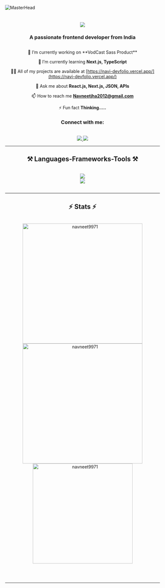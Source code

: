 ![MasterHead](https://miro.medium.com/v2/resize:fit:1358/1*aniyNTcHORbvDiLGUzJSsQ.gif)
<h1 align="center">
    <img src="https://readme-typing-svg.herokuapp.com/?font=Righteous&size=35&center=true&vCenter=true&width=500&height=70&duration=4000&lines=Hi+There!+👋;+I'm+Navneet+Kumar!;" />
</h1>
<h3 align="center">A passionate frontend developer from India</h3>

<p align="left"> <a href="https://twitter.com/" target="blank"><img src="https://img.shields.io/twitter/follow/?logo=twitter&style=for-the-badge" alt="" /></a> </p>
<div align="center">
🔭 I’m currently working on **VodCast Sass Product**

🌱 I’m currently learning **Next.js, TypeScript**

👨‍💻 All of my projects are available at [https://navi-devfolio.vercel.app/](https://navi-devfolio.vercel.app/)

💬 Ask me about **React.js, Next.js, JSON, APIs**

📫 How to reach me **Navneetjha2012@gmail.com**

⚡ Fun fact **Thinking.....**
</div>

<h3 align="center">Connect with me:</h3>
<br/>
<div align="center">
<a href="mailto:navneetjha2012@gmail.com">
    <img src="https://img.shields.io/badge/Gmail-333333?style=for-the-badge&logo=gmail&logoColor=red" />
  </a>
  
<a href="https://linkedin.com/in/navneet-kumar-42b75b204" target="blank">
 <img src="https://img.shields.io/badge/LinkedIn-0077B5?style=for-the-badge&logo=linkedin&logoColor=white" target="_blank" /></a>
</div>
 <hr/>
 
<h2 align="center">⚒️ Languages-Frameworks-Tools ⚒️</h2>
<br/>
<div align="center">
    <img src="https://skillicons.dev/icons?i=react,bootstrap,mui,html,css,vscode,figma,tailwind,git" /><br>
    <img src="https://skillicons.dev/icons?i=javascript,typescript,aws,nextjs,webpack,postman,babeljs" /><br>
</div>

<br/>
<hr/>



<h2 align="center">⚡ Stats ⚡</h2>
<br>
<div align=center>
<img width=390 src="https://github-readme-stats.vercel.app/api/top-langs?username=navneet9971&show_icons=true&locale=en&layout=compact" alt="navneet9971" />

<img width=390 src="https://github-readme-stats.vercel.app/api?username=navneet9971&show_icons=true&locale=en" alt="navneet9971" />
<br/>
<img width=325 align="center" src="https://github-readme-streak-stats.herokuapp.com/?user=navneet9971&" alt="navneet9971" />
</div>

<br/><br/>

<hr/>

<br/>
